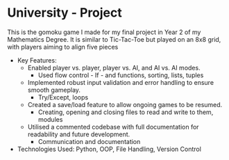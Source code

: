 # University - Project
This is the gomoku game I made for my final project in Year 2 of my Mathematics Degree. It is similar to Tic-Tac-Toe but played on an 8x8 grid, with players aiming to align five pieces

-	Key Features:
    -	Enabled player vs. player, player vs. AI, and AI vs. AI modes.
        -	Used flow control - If - and functions, sorting, lists, tuples
    -	Implemented robust input validation and error handling to ensure smooth gameplay.
        -	Try/Except, loops
    -	Created a save/load feature to allow ongoing games to be resumed.
        -	Creating, opening and closing files to read and write to them, modules
    -	Utilised a commented codebase with full documentation for readability and future development.
        -	Communication and documentation
-	Technologies Used: Python, OOP, File Handling, Version Control

